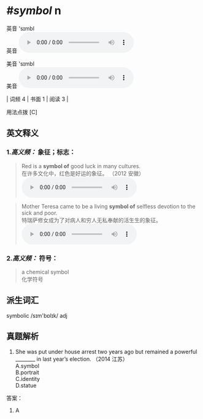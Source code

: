 # ***\#symbol*** n
英音 'sɪmbl  
英音
<audio src="./media/symbol-B.aac" controls="controls"></audio>

美音 'sɪmbl  
美音
<audio src="./media/symbol.aac" controls="controls"></audio>



| 词频 4 | 书面 1 | 阅读 3 |  

用法点拨  [C]

英文释义
---
### 1.*高义频：* **象征；标志：**  

 > Red is a **symbol of** good luck in many cultures.  
 > 在许多文化中，红色是好运的象征。  （2012 安徽）  
<audio src="./media/symbol 1.aac" controls="controls"></audio>

 > Mother Teresa came to be a living **symbol of** selfless devotion to the sick and poor.   
 > 特瑞萨修女成为了对病人和穷人无私奉献的活生生的象征。    
<audio src="./media/P430 symbol1.aac" controls="controls"></audio>

### 2.*高义频：* **符号：**  

 > a chemical symbol   
 > 化学符号    


派生词汇
---
symbolic /sɪm'bɒlɪk/ adj   

真题解析
---
1. She was put under house arrest two years ago but remained a powerful ________ in last year’s election.  （2014 江苏）  
A.symbol  
B.portrait  
C.identity  
D.statue  

答案：
1. A  

